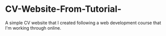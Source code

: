 # CV-Website-From-Tutorial-
A simple CV website that I created following a web development course that I'm working through online.
